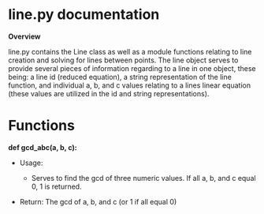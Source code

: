 # line.py documentation

**Overview**

line.py contains the Line class as well as a module functions relating to line creation and solving for lines between 
points. The line object serves to provide several pieces of information regarding to a line in one object, these being:
a line id (reduced equation), a string representation of the line function, and individual a, b, and c values relating
to a lines linear equation (these values are utilized in the id and string representations).


# Functions

**def gcd_abc(a, b, c):**
* Usage:
    * Serves to find the gcd of three numeric values. If all a, b, and c equal 0, 1 is returned.

* Return: The gcd of a, b, and c (or 1 if all equal 0)